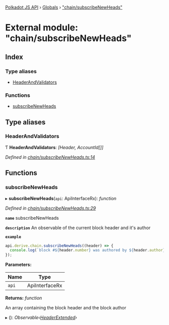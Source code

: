 [Polkadot JS API](../README.md) › [Globals](../globals.md) › ["chain/subscribeNewHeads"](_chain_subscribenewheads_.md)

# External module: "chain/subscribeNewHeads"

## Index

### Type aliases

* [HeaderAndValidators](_chain_subscribenewheads_.md#headerandvalidators)

### Functions

* [subscribeNewHeads](_chain_subscribenewheads_.md#subscribenewheads)

## Type aliases

###  HeaderAndValidators

Ƭ **HeaderAndValidators**: *[Header, AccountId[]]*

*Defined in [chain/subscribeNewHeads.ts:14](https://github.com/polkadot-js/api/blob/9086592252/packages/api-derive/src/chain/subscribeNewHeads.ts#L14)*

## Functions

###  subscribeNewHeads

▸ **subscribeNewHeads**(`api`: ApiInterfaceRx): *function*

*Defined in [chain/subscribeNewHeads.ts:29](https://github.com/polkadot-js/api/blob/9086592252/packages/api-derive/src/chain/subscribeNewHeads.ts#L29)*

**`name`** subscribeNewHeads

**`description`** An observable of the current block header and it's author

**`example`** 
<BR>

```javascript
api.derive.chain.subscribeNewHeads((header) => {
  console.log(`block #${header.number} was authored by ${header.author}`);
});
```

**Parameters:**

Name | Type |
------ | ------ |
`api` | ApiInterfaceRx |

**Returns:** *function*

An array containing the block header and the block author

▸ (): *Observable‹[HeaderExtended](../classes/_type_headerextended_.headerextended.md)›*
